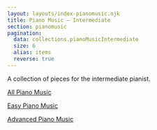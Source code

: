 ```yaml
---
layout: layouts/index-pianomusic.njk
title: Piano Music — Intermediate
section: pianomusic
pagination:
  data: collections.pianoMusicIntermediate
  size: 6
  alias: items
  reverse: true
---
```


A collection of pieces for the intermediate pianist.

<div class="filters">
  <p><a href="/pianomusic/" class="btn btn-default">All Piano Music</a></p>
  <p><a href="/pianomusic/easy/" class="btn btn-default">Easy Piano Music</a></p>
  <p><a href="/pianomusic/advanced/" class="btn btn-default">Advanced Piano Music</a></p>
</div>
